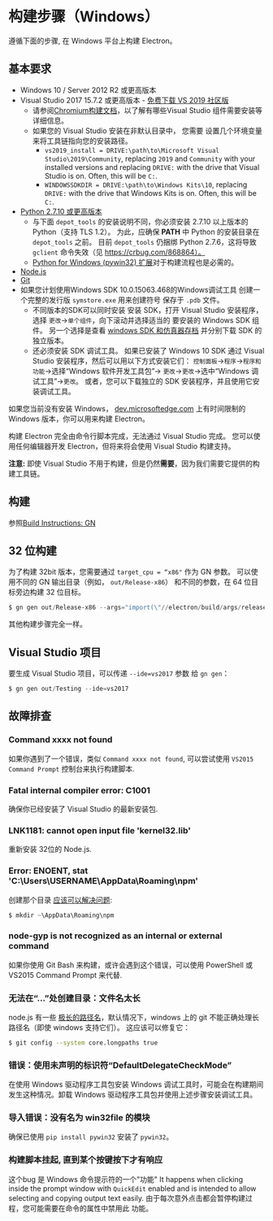 # 构建步骤（Windows）

遵循下面的步骤, 在 Windows 平台上构建 Electron。

## 基本要求

* Windows 10 / Server 2012 R2 或更高版本
* Visual Studio 2017 15.7.2 或更高版本 - [免费下载 VS 2019 社区版](https://www.visualstudio.com/vs/) 
  * 请参阅[Chromium构建文档](https://chromium.googlesource.com/chromium/src/+/master/docs/windows_build_instructions.md#visual-studio)，以了解有哪些Visual Studio 组件需要安装等详细信息。
  * 如果您的 Visual Studio 安装在非默认目录中， 您需要 设置几个环境变量来将工具链指向您的安装路径。 
    * `vs2019_install = DRIVE:\path\to\Microsoft Visual Studio\2019\Community`, replacing `2019` and `Community` with your installed versions and replacing `DRIVE:` with the drive that Visual Studio is on. Often, this will be `C:`.
    * `WINDOWSSDKDIR = DRIVE:\path\to\Windows Kits\10`, replacing `DRIVE:` with the drive that Windows Kits is on. Often, this will be `C:`.
* [Python 2.7.10 或更高版本](http://www.python.org/download/releases/2.7/) 
  * 与下面 `depot_tools` 的安装说明不同，你必须安装 2.7.10 以上版本的 Python（支持 TLS 1.2）。 为此，应确保 **PATH** 中 Python 的安装目录在 `depot_tools` 之前。 目前 `depot_tools` 仍捆绑 Python 2.7.6，这将导致 `gclient` 命令失效（见 https://crbug.com/868864）。
  * [Python for Windows (pywin32) 扩展](https://pypi.org/project/pywin32/#files)对于构建流程也是必需的。
* [Node.js](https://nodejs.org/download/)
* [Git](http://git-scm.com)
* 如果您计划使用Windows SDK 10.0.15063.468的Windows调试工具 创建一个完整的发行版 `symstore.exe` 用来创建符号 保存于 `.pdb` 文件。 
  * 不同版本的SDK可以同时安装 安装 SDK，打开 Visual Studio 安装程序，选择 `更改`→`单个组件`，向下滚动并选择适当的 要安装的 Windows SDK 组件。 另一个选择是查看 [windows SDK 和仿真器存档](https://developer.microsoft.com/en-us/windows/downloads/sdk-archive) 并分别下载 SDK 的独立版本。
  * 还必须安装 SDK 调试工具。 如果已安装了 Windows 10 SDK 通过 Visual Studio 安装程序，然后可以用以下方式安装它们： `控制面板`→`程序`→`程序和功能`→选择“Windows 软件开发工具包”→ `更改`→`更改`→选中“Windows 调试工具”→`更改`。 或者，您可以下载独立的 SDK 安装程序，并且使用它安装调试工具。

如果您当前没有安装 Windows， [dev.microsoftedge.com](https://developer.microsoft.com/en-us/microsoft-edge/tools/vms/) 上有时间限制的 Windows 版本，你可以用来构建 Electron。

构建 Electron 完全由命令行脚本完成，无法通过 Visual Studio 完成。 您可以使用任何编辑器开发 Electron，但将来将会使用 Visual Studio 构建支持。

**注意:** 即使 Visual Studio 不用于构建，但是仍然**需要**，因为我们需要它提供的构建工具链。

## 构建

参照[Build Instructions: GN](build-instructions-gn.md)

## 32 位构建

为了构建 32bit 版本，您需要通过 `target_cpu = “x86"` 作为 GN 参数。 可以使用不同的 GN 输出目录（例如， `out/Release-x86`） 和不同的参数，在 64 位目标旁边构建 32 位目标。

```powershell
$ gn gen out/Release-x86 --args="import(\"//electron/build/args/release.gn\") target_cpu=\"x86\""
```

其他构建步骤完全一样。

## Visual Studio 项目

要生成 Visual Studio 项目，可以传递 `--ide=vs2017` 参数 给 `gn gen`：

```powershell
$ gn gen out/Testing --ide=vs2017
```

## 故障排查

### Command xxxx not found

如果你遇到了一个错误，类似 `Command xxxx not found`, 可以尝试使用 `VS2015 Command Prompt` 控制台来执行构建脚本.

### Fatal internal compiler error: C1001

确保你已经安装了 Visual Studio 的最新安装包.

### LNK1181: cannot open input file 'kernel32.lib'

重新安装 32位的 Node.js.

### Error: ENOENT, stat 'C:\Users\USERNAME\AppData\Roaming\npm'

创建那个目录 [应该可以解决问题](https://stackoverflow.com/a/25095327/102704):

```powershell
$ mkdir ~\AppData\Roaming\npm
```

### node-gyp is not recognized as an internal or external command

如果你使用 Git Bash 来构建，或许会遇到这个错误，可以使用 PowerShell 或 VS2015 Command Prompt 来代替.

### 无法在“…”处创建目录：文件名太长

node.js 有一些 [极长的路径名](https://github.com/electron/node/tree/electron/deps/npm/node_modules/libnpx/node_modules/yargs/node_modules/read-pkg-up/node_modules/read-pkg/node_modules/load-json-file/node_modules/parse-json/node_modules/error-ex/node_modules/is-arrayish)，默认情况下，windows 上的 git 不能正确处理长路径名（即使 windows 支持它们）。 这应该可以修复它：

```sh
$ git config --system core.longpaths true
```

### 错误：使用未声明的标识符“DefaultDelegateCheckMode”

在使用 Windows 驱动程序工具包安装 Windows 调试工具时，可能会在构建期间发生这种情况。卸载 Windows 驱动程序工具包并使用上述步骤安装调试工具。

### 导入错误：没有名为 win32file 的模块

确保已使用 `pip install pywin32` 安装了 `pywin32`。

### 构建脚本挂起, 直到某个按键按下才有响应

这个bug 是 Windows 命令提示符的一个"功能" It happens when clicking inside the prompt window with `QuickEdit` enabled and is intended to allow selecting and copying output text easily. 由于每次意外点击都会暂停构建过程，您可能需要在命令的属性中禁用此 功能。